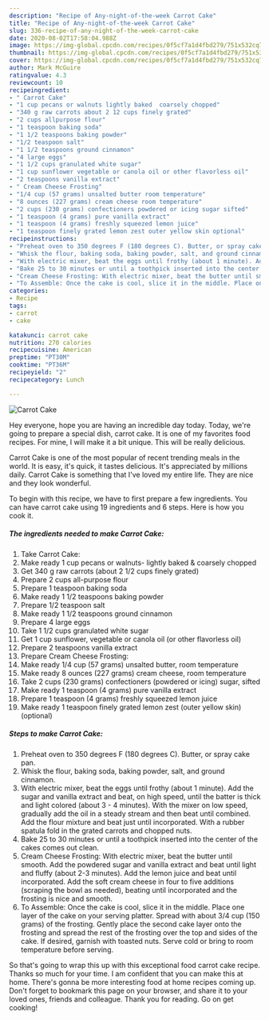 ```yaml
---
description: "Recipe of Any-night-of-the-week Carrot Cake"
title: "Recipe of Any-night-of-the-week Carrot Cake"
slug: 336-recipe-of-any-night-of-the-week-carrot-cake
date: 2020-08-02T17:58:04.988Z
image: https://img-global.cpcdn.com/recipes/0f5cf7a1d4fbd279/751x532cq70/carrot-cake-recipe-main-photo.jpg
thumbnail: https://img-global.cpcdn.com/recipes/0f5cf7a1d4fbd279/751x532cq70/carrot-cake-recipe-main-photo.jpg
cover: https://img-global.cpcdn.com/recipes/0f5cf7a1d4fbd279/751x532cq70/carrot-cake-recipe-main-photo.jpg
author: Mark McGuire
ratingvalue: 4.3
reviewcount: 10
recipeingredient:
- " Carrot Cake"
- "1 cup pecans or walnuts lightly baked  coarsely chopped"
- "340 g raw carrots about 2 12 cups finely grated"
- "2 cups allpurpose flour"
- "1 teaspoon baking soda"
- "1 1/2 teaspoons baking powder"
- "1/2 teaspoon salt"
- "1 1/2 teaspoons ground cinnamon"
- "4 large eggs"
- "1 1/2 cups granulated white sugar"
- "1 cup sunflower vegetable or canola oil or other flavorless oil"
- "2 teaspoons vanilla extract"
- " Cream Cheese Frosting"
- "1/4 cup (57 grams) unsalted butter room temperature"
- "8 ounces (227 grams) cream cheese room temperature"
- "2 cups (230 grams) confectioners powdered or icing sugar sifted"
- "1 teaspoon (4 grams) pure vanilla extract"
- "1 teaspoon (4 grams) freshly squeezed lemon juice"
- "1 teaspoon finely grated lemon zest outer yellow skin optional"
recipeinstructions:
- "Preheat oven to 350 degrees F (180 degrees C). Butter, or spray cake pan."
- "Whisk the flour, baking soda, baking powder, salt, and ground cinnamon."
- "With electric mixer, beat the eggs until frothy (about 1 minute). Add the sugar and vanilla extract and beat, on high speed, until the batter is thick and light colored (about 3 - 4 minutes). With the mixer on low speed, gradually add the oil in a steady stream and then beat until combined. Add the flour mixture and beat just until incorporated. With a rubber spatula fold in the grated carrots and chopped nuts."
- "Bake 25 to 30 minutes or until a toothpick inserted into the center of the cakes comes out clean."
- "Cream Cheese Frosting: With electric mixer, beat the butter until smooth. Add the powdered sugar and vanilla extract and beat until light and fluffy (about 2-3 minutes). Add the lemon juice and beat until incorporated. Add the soft cream cheese in four to five additions (scraping the bowl as needed), beating until incorporated and the frosting is nice and smooth."
- "To Assemble: Once the cake is cool, slice it in the middle. Place one layer of the cake on your serving platter. Spread with about 3/4 cup (150 grams) of the frosting. Gently place the second cake layer onto the frosting and spread the rest of the frosting over the top and sides of the cake. If desired, garnish with toasted nuts. Serve cold or bring to room temperature before serving."
categories:
- Recipe
tags:
- carrot
- cake

katakunci: carrot cake 
nutrition: 270 calories
recipecuisine: American
preptime: "PT30M"
cooktime: "PT36M"
recipeyield: "2"
recipecategory: Lunch

---
```



![Carrot Cake](https://img-global.cpcdn.com/recipes/0f5cf7a1d4fbd279/751x532cq70/carrot-cake-recipe-main-photo.jpg)

Hey everyone, hope you are having an incredible day today. Today, we're going to prepare a special dish, carrot cake. It is one of my favorites food recipes. For mine, I will make it a bit unique. This will be really delicious.

Carrot Cake is one of the most popular of recent trending meals in the world. It is easy, it's quick, it tastes delicious. It's appreciated by millions daily. Carrot Cake is something that I've loved my entire life. They are nice and they look wonderful.




To begin with this recipe, we have to first prepare a few ingredients. You can have carrot cake using 19 ingredients and 6 steps. Here is how you cook it.

<!--inarticleads1-->

##### The ingredients needed to make Carrot Cake:

1. Take  Carrot Cake:
1. Make ready 1 cup pecans or walnuts- lightly baked &amp; coarsely chopped
1. Get 340 g raw carrots (about 2 1/2 cups finely grated)
1. Prepare 2 cups all-purpose flour
1. Prepare 1 teaspoon baking soda
1. Make ready 1 1/2 teaspoons baking powder
1. Prepare 1/2 teaspoon salt
1. Make ready 1 1/2 teaspoons ground cinnamon
1. Prepare 4 large eggs
1. Take 1 1/2 cups granulated white sugar
1. Get 1 cup sunflower, vegetable or canola oil (or other flavorless oil)
1. Prepare 2 teaspoons vanilla extract
1. Prepare  Cream Cheese Frosting:
1. Make ready 1/4 cup (57 grams) unsalted butter, room temperature
1. Make ready 8 ounces (227 grams) cream cheese, room temperature
1. Take 2 cups (230 grams) confectioners (powdered or icing) sugar, sifted
1. Make ready 1 teaspoon (4 grams) pure vanilla extract
1. Prepare 1 teaspoon (4 grams) freshly squeezed lemon juice
1. Make ready 1 teaspoon finely grated lemon zest (outer yellow skin) (optional)




<!--inarticleads2-->

##### Steps to make Carrot Cake:

1. Preheat oven to 350 degrees F (180 degrees C). Butter, or spray cake pan.
1. Whisk the flour, baking soda, baking powder, salt, and ground cinnamon.
1. With electric mixer, beat the eggs until frothy (about 1 minute). Add the sugar and vanilla extract and beat, on high speed, until the batter is thick and light colored (about 3 - 4 minutes). With the mixer on low speed, gradually add the oil in a steady stream and then beat until combined. Add the flour mixture and beat just until incorporated. With a rubber spatula fold in the grated carrots and chopped nuts.
1. Bake 25 to 30 minutes or until a toothpick inserted into the center of the cakes comes out clean.
1. Cream Cheese Frosting: With electric mixer, beat the butter until smooth. Add the powdered sugar and vanilla extract and beat until light and fluffy (about 2-3 minutes). Add the lemon juice and beat until incorporated. Add the soft cream cheese in four to five additions (scraping the bowl as needed), beating until incorporated and the frosting is nice and smooth.
1. To Assemble: Once the cake is cool, slice it in the middle. Place one layer of the cake on your serving platter. Spread with about 3/4 cup (150 grams) of the frosting. Gently place the second cake layer onto the frosting and spread the rest of the frosting over the top and sides of the cake. If desired, garnish with toasted nuts. Serve cold or bring to room temperature before serving.




So that's going to wrap this up with this exceptional food carrot cake recipe. Thanks so much for your time. I am confident that you can make this at home. There's gonna be more interesting food at home recipes coming up. Don't forget to bookmark this page on your browser, and share it to your loved ones, friends and colleague. Thank you for reading. Go on get cooking!
